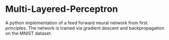 # Multi-Layered-Perceptron
A python implementation of a feed forward neural network from first principles. The network is trained via gradient descent and backpropagation on the MNIST dataset.
